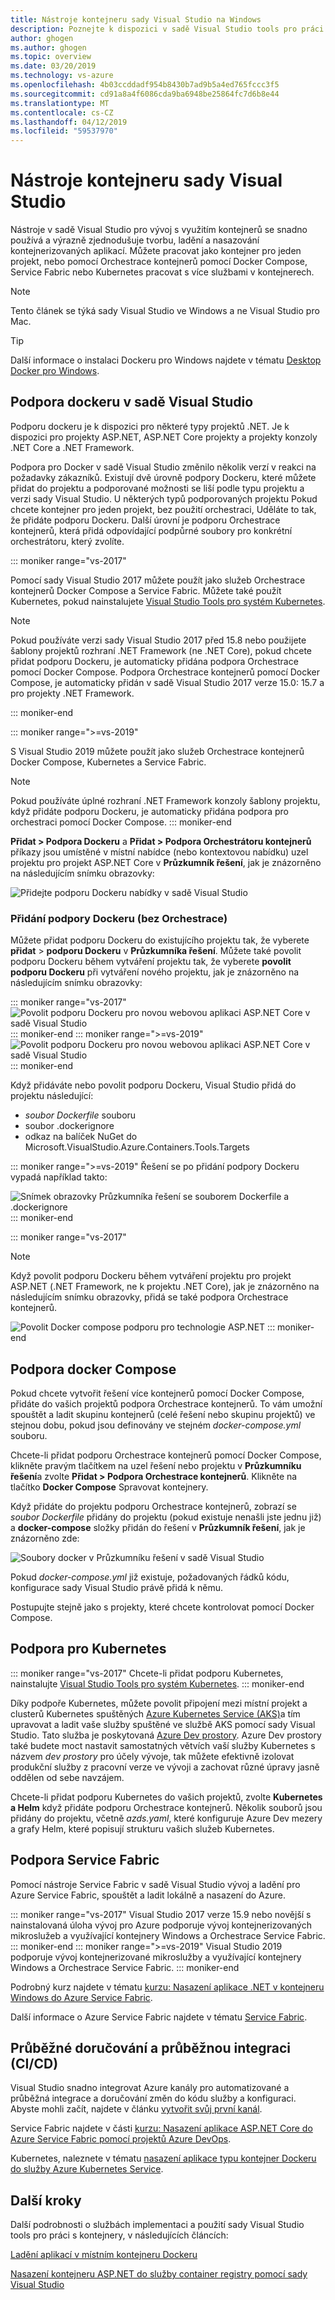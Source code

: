 ```yaml
---
title: Nástroje kontejneru sady Visual Studio na Windows
description: Poznejte k dispozici v sadě Visual Studio tools pro práci s Dockerem
author: ghogen
ms.author: ghogen
ms.topic: overview
ms.date: 03/20/2019
ms.technology: vs-azure
ms.openlocfilehash: 4b03ccddadf954b8430b7ad9b5a4ed765fccc3f5
ms.sourcegitcommit: cd91a8a4f6086cda9ba6948be25864fc7d6b8e44
ms.translationtype: MT
ms.contentlocale: cs-CZ
ms.lasthandoff: 04/12/2019
ms.locfileid: "59537970"
---
```

# <a name="container-tools-in-visual-studio"></a>Nástroje kontejneru sady Visual Studio

Nástroje v sadě Visual Studio pro vývoj s využitím kontejnerů se snadno používá a výrazně zjednodušuje tvorbu, ladění a nasazování kontejnerizovaných aplikací. Můžete pracovat jako kontejner pro jeden projekt, nebo pomocí Orchestrace kontejnerů pomocí Docker Compose, Service Fabric nebo Kubernetes pracovat s více službami v kontejnerech.

> [!NOTE]
> Tento článek se týká sady Visual Studio ve Windows a ne Visual Studio pro Mac.

> [!TIP]
> Další informace o instalaci Dockeru pro Windows najdete v tématu [Desktop Docker pro Windows](https://docs.docker.com/docker-for-windows/).

## <a name="docker-support-in-visual-studio"></a>Podpora dockeru v sadě Visual Studio

Podporu dockeru je k dispozici pro některé typy projektů .NET.  Je k dispozici pro projekty ASP.NET, ASP.NET Core projekty a projekty konzoly .NET Core a .NET Framework.

Podpora pro Docker v sadě Visual Studio změnilo několik verzí v reakci na požadavky zákazníků. Existují dvě úrovně podpory Dockeru, které můžete přidat do projektu a podporované možnosti se liší podle typu projektu a verzi sady Visual Studio. U některých typů podporovaných projektu Pokud chcete kontejner pro jeden projekt, bez použití orchestraci, Uděláte to tak, že přidáte podporu Dockeru.  Další úrovní je podporu Orchestrace kontejnerů, která přidá odpovídající podpůrné soubory pro konkrétní orchestrátoru, který zvolíte.  

::: moniker range="vs-2017"

Pomocí sady Visual Studio 2017 můžete použít jako služeb Orchestrace kontejnerů Docker Compose a Service Fabric.  Můžete také použít Kubernetes, pokud nainstalujete [Visual Studio Tools pro systém Kubernetes](https://aka.ms/get-vsk8stools).

> [!NOTE]
> Pokud používáte verzi sady Visual Studio 2017 před 15.8 nebo použijete šablony projektů rozhraní .NET Framework (ne .NET Core), pokud chcete přidat podporu Dockeru, je automaticky přidána podpora Orchestrace pomocí Docker Compose. Podpora Orchestrace kontejnerů pomocí Docker Compose, je automaticky přidán v sadě Visual Studio 2017 verze 15.0: 15.7 a pro projekty .NET Framework.

::: moniker-end

::: moniker range=">=vs-2019"

S Visual Studio 2019 můžete použít jako služeb Orchestrace kontejnerů Docker Compose, Kubernetes a Service Fabric.

> [!NOTE]
> Pokud používáte úplné rozhraní .NET Framework konzoly šablony projektu, když přidáte podporu Dockeru, je automaticky přidána podpora pro orchestraci pomocí Docker Compose.
::: moniker-end

**Přidat > Podpora Dockeru** a **Přidat > Podpora Orchestrátoru kontejnerů** příkazy jsou umístěné v místní nabídce (nebo kontextovou nabídku) uzel projektu pro projekt ASP.NET Core v  **Průzkumník řešení**, jak je znázorněno na následujícím snímku obrazovky:

![Přidejte podporu Dockeru nabídky v sadě Visual Studio](./media/overview/add-docker-support-menu.png)

### <a name="adding-docker-support-without-orchestration"></a>Přidání podpory Dockeru (bez Orchestrace)

Můžete přidat podporu Dockeru do existujícího projektu tak, že vyberete **přidat** > **podporu Dockeru** v **Průzkumníka řešení**. Můžete také povolit podporu Dockeru během vytváření projektu tak, že vyberete **povolit podporu Dockeru** při vytváření nového projektu, jak je znázorněno na následujícím snímku obrazovky:

::: moniker range="vs-2017"
![Povolit podporu Dockeru pro novou webovou aplikaci ASP.NET Core v sadě Visual Studio](./media/overview/enable-docker-support-visual-studio.png)
::: moniker-end
::: moniker range=">=vs-2019"
![Povolit podporu Dockeru pro novou webovou aplikaci ASP.NET Core v sadě Visual Studio](./media/overview/vs-2019/enable-docker-support-visual-studio.png)
::: moniker-end

Když přidáváte nebo povolit podporu Dockeru, Visual Studio přidá do projektu následující:

- *soubor Dockerfile* souboru
- soubor .dockerignore
- odkaz na balíček NuGet do Microsoft.VisualStudio.Azure.Containers.Tools.Targets

::: moniker range=">=vs-2019"
Řešení se po přidání podpory Dockeru vypadá například takto:

![Snímek obrazovky Průzkumníka řešení se souborem Dockerfile a .dockerignore](media/overview/vs-2019/dockerfile-dockerignore.png)
::: moniker-end

::: moniker range="vs-2017"
> [!NOTE]
> Když povolit podporu Dockeru během vytváření projektu pro projekt ASP.NET (.NET Framework, ne k projektu .NET Core), jak je znázorněno na následujícím snímku obrazovky, přidá se také podpora Orchestrace kontejnerů.

![Povolit Docker compose podporu pro technologie ASP.NET](media/overview/enable-docker-compose-support.png)
::: moniker-end

## <a name="docker-compose-support"></a>Podpora docker Compose

Pokud chcete vytvořit řešení více kontejnerů pomocí Docker Compose, přidáte do vašich projektů podpora Orchestrace kontejnerů. To vám umožní spouštět a ladit skupinu kontejnerů (celé řešení nebo skupinu projektů) ve stejnou dobu, pokud jsou definovány ve stejném *docker-compose.yml* souboru.

Chcete-li přidat podporu Orchestrace kontejnerů pomocí Docker Compose, klikněte pravým tlačítkem na uzel řešení nebo projektu v **Průzkumníku řešení**a zvolte **Přidat > Podpora Orchestrace kontejnerů**. Klikněte na tlačítko **Docker Compose** Spravovat kontejnery.

Když přidáte do projektu podporu Orchestrace kontejnerů, zobrazí se *soubor Dockerfile* přidány do projektu (pokud existuje nenašli jste jednu již) a **docker-compose** složky přidán do řešení v  **Průzkumník řešení**, jak je znázorněno zde:

![Soubory docker v Průzkumníku řešení v sadě Visual Studio](media/overview/docker-support-solution-explorer.png)

Pokud *docker-compose.yml* již existuje, požadovaných řádků kódu, konfigurace sady Visual Studio právě přidá k němu.

Postupujte stejně jako s projekty, které chcete kontrolovat pomocí Docker Compose.

## <a name="kubernetes-support"></a>Podpora pro Kubernetes

::: moniker range="vs-2017"
Chcete-li přidat podporu Kubernetes, nainstalujte [Visual Studio Tools pro systém Kubernetes](https://aka.ms/get-vsk8stools).
::: moniker-end

Díky podpoře Kubernetes, můžete povolit připojení mezi místní projekt a clusterů Kubernetes spuštěných [Azure Kubernetes Service (AKS)](/azure/aks)a tím upravovat a ladit vaše služby spuštěné ve službě AKS pomocí sady Visual Studio.  Tato služba je poskytovaná [Azure Dev prostory](/azure/dev-spaces/quickstart-netcore-visualstudio). Azure Dev prostory také budete moct nastavit samostatných větvích vaší služby Kubernetes s názvem *dev prostory* pro účely vývoje, tak můžete efektivně izolovat produkční služby z pracovní verze ve vývoji a zachovat různé úpravy jasně oddělen od sebe navzájem.

Chcete-li přidat podporu Kubernetes do vašich projektů, zvolte **Kubernetes a Helm** když přidáte podporu Orchestrace kontejnerů. Několik souborů jsou přidány do projektu, včetně *azds.yaml*, které konfiguruje Azure Dev mezery a grafy Helm, které popisují strukturu vašich služeb Kubernetes.

## <a name="service-fabric-support"></a>Podpora Service Fabric

Pomocí nástroje Service Fabric v sadě Visual Studio vývoj a ladění pro Azure Service Fabric, spouštět a ladit lokálně a nasazení do Azure.

::: moniker range="vs-2017"
Visual Studio 2017 verze 15.9 nebo novější s nainstalovaná úloha vývoj pro Azure podporuje vývoj kontejnerizovaných mikroslužeb a využívající kontejnery Windows a Orchestrace Service Fabric.
::: moniker-end
::: moniker range=">=vs-2019"
Visual Studio 2019 podporuje vývoj kontejnerizované mikroslužby a využívající kontejnery Windows a Orchestrace Service Fabric.
::: moniker-end

Podrobný kurz najdete v tématu [kurzu: Nasazení aplikace .NET v kontejneru Windows do Azure Service Fabric](/azure/service-fabric/service-fabric-host-app-in-a-container).

Další informace o Azure Service Fabric najdete v tématu [Service Fabric](/azure/service-fabric).

## <a name="continuous-delivery-and-continuous-integration-cicd"></a>Průběžné doručování a průběžnou integraci (CI/CD)

Visual Studio snadno integrovat Azure kanály pro automatizované a průběžná integrace a doručování změn do kódu služby a konfiguraci. Abyste mohli začít, najdete v článku [vytvořit svůj první kanál](/azure/devops/pipelines/create-first-pipeline?view=azure-devops&tabs=tfs-2018-2).

Service Fabric najdete v části [kurzu: Nasazení aplikace ASP.NET Core do Azure Service Fabric pomocí projektů Azure DevOps](/azure/devops-project/azure-devops-project-service-fabric).

Kubernetes, naleznete v tématu [nasazení aplikace typu kontejner Dockeru do služby Azure Kubernetes Service](/azure/devops/pipelines/apps/cd/deploy-aks?view=azure-devops).

## <a name="next-steps"></a>Další kroky

Další podrobnosti o službách implementaci a použití sady Visual Studio tools pro práci s kontejnery, v následujících článcích:

[Ladění aplikací v místním kontejneru Dockeru](vs-azure-tools-docker-edit-and-refresh.md)

[Nasazení kontejneru ASP.NET do služby container registry pomocí sady Visual Studio](vs-azure-tools-docker-hosting-web-apps-in-docker.md)
